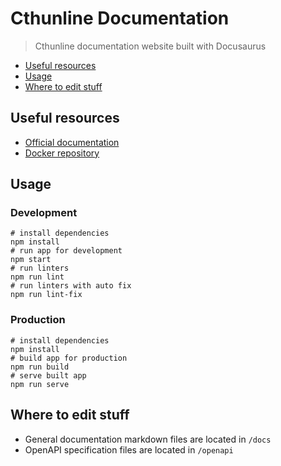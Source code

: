 # Cthunline Documentation

> Cthunline documentation website built with Docusaurus

* [Useful resources](#useful-resources)
* [Usage](#usage)
* [Where to edit stuff](#where-to-edit-stuff)

## Useful resources

* [Official documentation](https://doc.cthunline.org/)
* [Docker repository](https://hub.docker.com/r/cthunline/cthunline)

## Usage

### Development

```shell
# install dependencies
npm install
# run app for development
npm start
# run linters
npm run lint
# run linters with auto fix
npm run lint-fix
```

### Production

```shell
# install dependencies
npm install
# build app for production
npm run build
# serve built app
npm run serve
```

## Where to edit stuff

* General documentation markdown files are located in `/docs`
* OpenAPI specification files are located in `/openapi`
